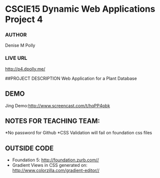 CSCIE15 Dynamic Web Applications Project 4
===============

### AUTHOR  
Denise M Polly   
### LIVE URL  
<http://p4.dpolly.me/>
         

##PROJECT DESCRIPTION
Web Application for a Plant Database  

## DEMO
Jing Demo:http://www.screencast.com/t/hqPP4pbk

## NOTES FOR TEACHING TEAM:
 *No password for Github
 *CSS Validation will fail on foundation css files

## OUTSIDE CODE
* Foundation 5: <http://foundation.zurb.com//>
* Gradient Views in CSS generated on: <http://www.colorzilla.com/gradient-editor//>
